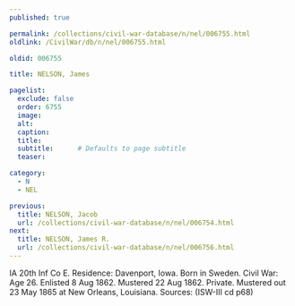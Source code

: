 ```yaml
---
published: true

permalink: /collections/civil-war-database/n/nel/006755.html
oldlink: /CivilWar/db/n/nel/006755.html

oldid: 006755

title: NELSON, James

pagelist:
  exclude: false
  order: 6755
  image: 
  alt:
  caption:
  title:
  subtitle:      # Defaults to page subtitle
  teaser:

category: 
  - N 
  - NEL

previous:
  title: NELSON, Jacob
  url: /collections/civil-war-database/n/nel/006754.html  
next:
  title: NELSON, James R.
  url: /collections/civil-war-database/n/nel/006756.html   
---
```

IA 20th Inf Co E. Residence: Davenport, Iowa. Born in Sweden. Civil War: Age 26. Enlisted 8 Aug 1862. Mustered 22 Aug 1862. Private. Mustered out 23 May 1865 at New Orleans, Louisiana. Sources: (ISW-III cd p68)
